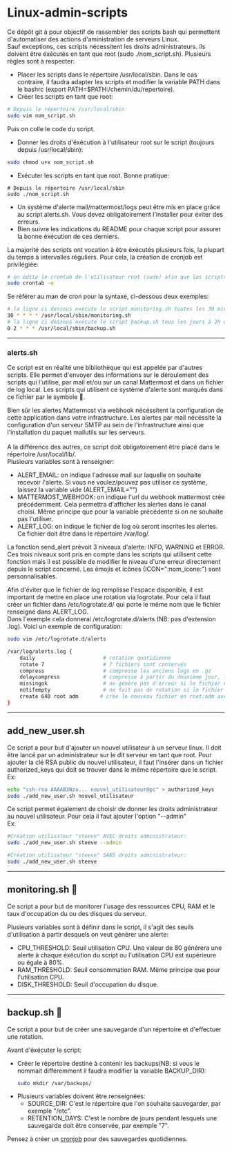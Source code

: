 # Linux-admin-scripts
Ce dépôt git à pour objectif de rassembler des scripts bash qui permettent d'automatiser des actions d'aministration de serveurs Linux.</br>
Sauf exceptions, ces scripts nécessitent les droits administrateurs. ils doivent être éxécutés en tant que root (sudo ./nom_script.sh).
Plusieurs règles sont à respecter:
- Placer les scripts dans le répertoire /usr/local/sbin. Dans le cas contraire, il faudra adapter les scripts et modifier la variable PATH dans le bashrc (export PATH=$PATH:/chemin/du/repertoire).
- Créer les scripts en tant que root:
```bash
# Depuis le répertoire /usr/local/sbin
sudo vim nom_script.sh
  ```
  Puis on colle le code du script.
- Donner les droits d'éxécution à l'utilisateur root sur le script (toujours depuis /usr/local/sbin):
```bash
sudo chmod u+x nom_script.sh
```
- Exécuter les scripts en tant que root. Bonne pratique:
```
# Depuis le répertoire /usr/local/sbin
sudo ./nom_script.sh
```
- Un système d'alerte mail/mattermost/logs peut être mis en place grâce au script alerts.sh. Vous devez obligatoirement l'installer pour éviter des erreurs.
- Bien suivre les indications du README pour chaque script pour assurer la bonne éxécution de ces derniers.

<a name="cron" />La majorité des scripts ont vocation à être éxécutés plusieurs fois, la plupart du temps à intervalles réguliers. Pour cela, la création de cronjob est privilégiée:
  ```bash
  # on édite le crontab de l'utilisateur root (sudo) afin que les scripts soient exécutés en tant que root
  sudo crontab -e
  ```
  Se référer au man de cron pour la syntaxe, ci-dessous deux exemples:
  ```bash
  # la ligne ci dessous exécute le script monitoring.sh toutes les 30 minutes, tous les jours.
  30 * * * * /usr/local/sbin/monitoring.sh
  # la ligne ci dessous exécute le script backup.sh tous les jours à 2h du matin.
  0 2 * * * /usr/local/sbin/backup.sh
  ```
---
   
### alerts.sh

Ce script est en réalité une bibliothèque qui est appelée par d'autres scripts. Elle permet d'envoyer des informations sur le déroulement des scripts qui l'utilise, par mail et/ou sur un canal Mattermost et dans un fichier de log local. Les scripts qui utilisent ce système d'alerte sont marqués dans ce fichier par le symbole :email:.

Bien sûr les alertes Mattermost via webhook nécéssitent la configuration de cette application dans votre infrastructure. Les alertes par mail nécéssite la configuration d'un serveur SMTP au sein de l'infrastructure ainsi que l'installation du paquet mailutils sur les serveurs.</br></br>
A la différence des autres, ce script doit obligatoirement être placé dans le répertoire /usr/local/lib/.</br>
Plusieurs variables sont à renseigner:
- ALERT_EMAIL: on indique l'adresse mail sur laquelle on souhaite recevoir l'alerte. Si vous ne voulez/pouvez pas utiliser ce système, laissez la variable vide (ALERT_EMAIL="")
- MATTERMOST_WEBHOOK: on indique l'url du webhook mattermost crée précédemment. Cela permettra d'afficher les alertes dans le canal choisi. Même principe que pour la variable précédente si on ne souhaite pas l'utiliser.
- ALERT_LOG: on indique le fichier de log où seront inscrites les alertes. Ce fichier doit être dans le répertoire /var/log/.

La fonction send_alert prévoit 3 niveaux d'alerte: INFO, WARNING et ERROR. Ces trois niveaux sont pris en compte dans les scripts qui utilisent cette fonction mais il est possible de modifier le niveau d'une erreur directement depuis le script concerné. Les émojis et icônes (ICON=":nom_icone:") sont personnalisables.</br>

Afin d'éviter que le fichier de log remplisse l'espace disponible, il est important de mettre en place une rotation via logrotate. Pour cela il faut créer un fichier dans /etc/logrotate.d/ qui porte le même nom que le fichier renseigné dans ALERT_LOG.</br>Dans l'exemple cela donnerai /etc/logrotate.d/alerts (NB: pas d'extension .log). Voici un exemple de configuration:
```bash
sudo vim /etc/logrotate.d/alerts
```
```bash
/var/log/alerts.log {
    daily                      # rotation quotidienne
    rotate 7                   # 7 fichiers sont conservés 
    compress                   # compresse les anciens logs en .gz
    delaycompress              # compresse à partir du deuxième jour, le fichier de la veille reste donc lisible/non-compressé
    missingok                  # ne génère pas d'erreur si le fichier n'existe pas
    notifempty                 # ne fait pas de rotation si le fichier est vide
    create 640 root adm       # crée le nouveau fichier en root:adm avec les droits ugo rw-r----- 
}
```
---
## add_new_user.sh

Ce script a pour but d'ajouter un nouvel utilisateur à un serveur linux. Il doit être lancé par un administrateur sur le dit serveur en tant que root.
Pour ajouter la clé RSA public du nouvel utilisateur, il faut l'insérer dans un fichier authorized_keys qui doit se trouver dans le même répertoire que le script.
</br>Ex:
```bash
echo "ssh-rsa AAAAB3Nza... nouvel_utilisateur@pc" > authorized_keys
sudo ./add_new_user.sh nouvel_utilisateur
```
Ce script permet également de choisir de donner les droits administrateur au nouvel utilisateur. Pour cela il faut ajouter l'option "--admin"
</br>Ex:
```bash
#Création utilisateur "steeve" AVEC droits administrateur:
sudo ./add_new_user.sh steeve --admin

#Création utilisateur "steeve" SANS droits administrateur:
sudo ./add_new_user.sh steeve
```
---
## monitoring.sh :email:

Ce script a pour but de monitorer l'usage des ressources CPU, RAM et le taux d'occupation du ou des disques du serveur.

Plusieurs variables sont à définir dans le script, il s'agit des seuils d'utilisation à partir desquels on veut générer une alerte:
  - CPU_THRESHOLD: Seuil utilisation CPU. Une valeur de 80 générera une alerte à chaque éxécution du script ou l'utilisation CPU est supérieure ou égale à 80%.
  - RAM_THRESHOLD: Seuil consommation RAM. Même principe que pour l'utilisation CPU.
  - DISK_THRESHOLD: Seuil d'occupation du disque.
---
## backup.sh :email:

Ce script a pour but de créer une sauvegarde d'un répertoire et d'effectuer une rotation.

Avant d'éxécuter le script:
- Créer le répertoire destiné à contenir les backups(NB: si vous le nommait différemment il faudra modifier la variable BACKUP_DIR):
  ```bash
  sudo mkdir /var/backups/
  ```
- Plusieurs variables doivent être renseignées:
  - SOURCE_DIR: C'est le répertoire que l'on souhaite sauvegarder, par exemple "/etc".
  - RETENTION_DAYS: C'est le nombre de jours pendant lesquels une sauvegarde doit être conservée, par exemple "7".
 
Pensez à créer un [cronjob](#cron) pour des sauvegardes quotidiennes.

